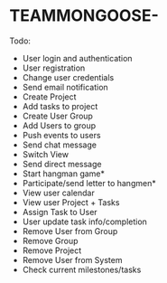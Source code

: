# TEAMMONGOOSE-

Todo:

  * User login and authentication
  * User registration
  * Change user credentials
  * Send email notification
  * Create Project
  * Add tasks to project
  * Create User Group
  * Add Users to group
  * Push events to users
  * Send chat message
  * Switch View
  * Send direct message
  * Start hangman game*
  * Participate/send letter to hangmen*
  * View user calendar
  * View user Project + Tasks
  * Assign Task to User
  * User update task info/completion
  * Remove User from Group
  * Remove Group 
  * Remove Project
  * Remove User from System
  * Check current milestones/tasks
